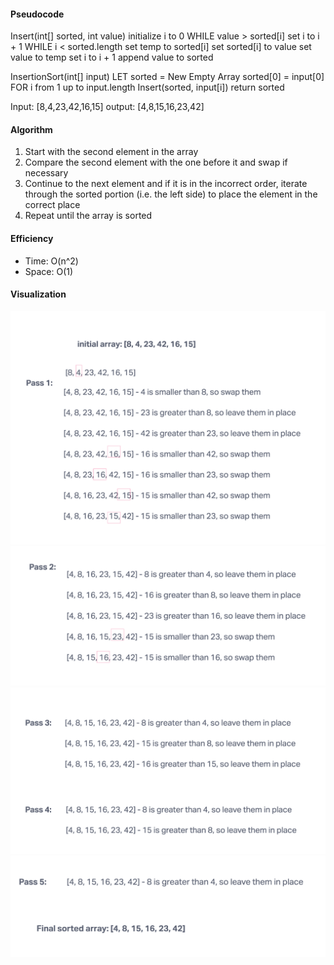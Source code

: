 
#### Pseudocode
Insert(int[] sorted, int value)
  initialize i to 0
  WHILE value > sorted[i]
    set i to i + 1
  WHILE i < sorted.length
    set temp to sorted[i]
    set sorted[i] to value
    set value to temp
    set i to i + 1
  append value to sorted

InsertionSort(int[] input)
  LET sorted = New Empty Array
  sorted[0] = input[0]
  FOR i from 1 up to input.length
    Insert(sorted, input[i])
  return sorted

Input: [8,4,23,42,16,15]
output: [4,8,15,16,23,42]

#### Algorithm
1. Start with the second element in the array
2. Compare the second element with the one before it and swap if necessary
3. Continue to the next element and if it is in the incorrect order, iterate through the sorted portion (i.e. the left side) to place the element in the correct place
4. Repeat until the array is sorted

#### Efficiency
* Time: O(n^2)
* Space: O(1)

#### Visualization

![pass1](./aseets/pass1.png)
![pass2](./aseets/pass2.png)
![pass3 & 4](./aseets/Pass3&4.png)
![pass5](./aseets/pass5.png)



